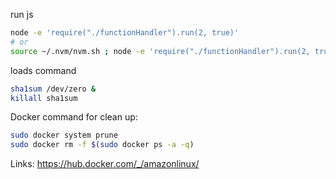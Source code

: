 run js
```sh
node -e 'require("./functionHandler").run(2, true)'
# or
source ~/.nvm/nvm.sh ; node -e 'require("./functionHandler").run(2, true)'
```

loads command
```sh
sha1sum /dev/zero &
killall sha1sum
```

Docker command for clean up:
```sh
sudo docker system prune
sudo docker rm -f $(sudo docker ps -a -q)
```

Links: https://hub.docker.com/_/amazonlinux/
